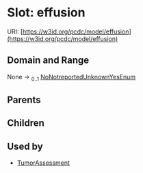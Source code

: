 
# Slot: effusion




URI: [https://w3id.org/pcdc/model/effusion](https://w3id.org/pcdc/model/effusion)


## Domain and Range

None &#8594;  <sub>0..1</sub> [NoNotreportedUnknownYesEnum](NoNotreportedUnknownYesEnum.md)

## Parents


## Children


## Used by

 * [TumorAssessment](TumorAssessment.md)
